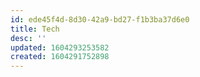 ```yaml
---
id: ede45f4d-8d30-42a9-bd27-f1b3ba37d6e0
title: Tech
desc: ''
updated: 1604293253582
created: 1604291752898
---
```


